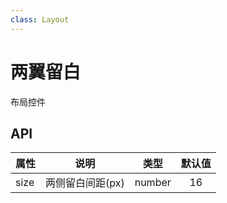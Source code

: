 ```yaml
---
class: Layout
---
```


# 两翼留白

布局控件

## API

| 属性        | 说明                                |   类型   |   默认值   |
| :-------- | --------------------------------- | :----: | :-----: |
| size     | 两侧留白间距(px)               | number | 16 |